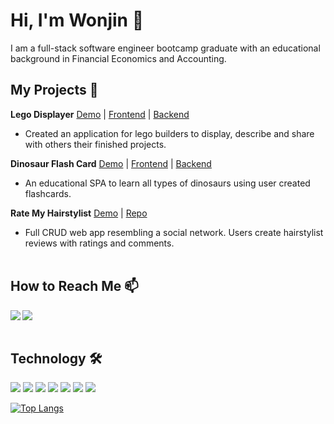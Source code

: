 # Hi, I'm Wonjin 👋
I am a full-stack software engineer bootcamp graduate with an educational background in Financial Economics and Accounting.

## My Projects 📂
**Lego Displayer** [Demo](https://drive.google.com/file/d/12tC1mxwQ1V_FhXtfgZ-8R8ry3aLe0ocW/view) | [Frontend](https://github.com/cwonjin11/React-Redux-Project-lego-displayer-frontend) | [Backend](https://github.com/cwonjin11/React-Redux-Project-lego-displayer-backend)
   - Created an application for lego builders to display, describe and share with others their finished projects.

**Dinosaur Flash Card** [Demo](https://drive.google.com/file/d/1K6elB_7EcpeyMndoADfOWIe2EH-KV9u3/view) | [Frontend](https://github.com/cwonjin11/JS-Rails-Project-Frontend) | [Backend](https://github.com/cwonjin11/JS-Rails-Project-Backend)
   - An educational SPA to learn all types of dinosaurs using user created flashcards.

**Rate My Hairstylist** [Demo](https://drive.google.com/file/d/1Qe1-ygtGggFIlaVsYm8m4GS6fW96FGp3/view) | [Repo](https://github.com/cwonjin11/rate-my-hairstylist)
   - Full CRUD web app resembling a social network. Users create hairstylist reviews with ratings and comments.
<br/><br/>


## How to Reach Me 📫

<a href="https://www.linkedin.com/in/wonjin-cho-987b4219b/" target="blank"><img align="left" src="https://img.shields.io/badge/LinkedIn-0077B5?style=for-the-badge&logo=linkedin&logoColor=white"/></a>

<a href="https://dev.to/cwonjin11" target="blank"><img align="left" src="https://img.shields.io/badge/dev.to-0A0A0A?style=for-the-badge&logo=dev.to&logoColor=white"/></a>
<br/><br/>

## Technology 🛠
<img src="https://img.shields.io/badge/JavaScript-323330?style=for-the-badge&logo=javascript&logoColor=F7DF1E" /> <img src="https://img.shields.io/badge/React-20232A?style=for-the-badge&logo=react&logoColor=61DAFB" /> <img src="https://img.shields.io/badge/Redux-593D88?style=for-the-badge&logo=redux&logoColor=white" /> <img src="https://img.shields.io/badge/Ruby-CC342D?style=for-the-badge&logo=ruby&logoColor=white" /> <img src="https://img.shields.io/badge/Ruby_on_Rails-CC0000?style=for-the-badge&logo=ruby-on-rails&logoColor=white" /> <img src="https://img.shields.io/badge/HTML5-E34F26?style=for-the-badge&logo=html5&logoColor=white" /> <img src="https://img.shields.io/badge/CSS3-1572B6?style=for-the-badge&logo=css3&logoColor=white" />

[![Top Langs](https://github-readme-stats.vercel.app/api/top-langs/?username=cwonjin11&layout=compact&langs_count=10&theme=solarized-light&count_private=true&show_icons=true)](https://github.com/anuraghazra/github-readme-stats)

<!--
**cwonjin11/cwonjin11** is a ✨ _special_ ✨ repository because its `README.md` (this file) appears on your GitHub profile.

Here are some ideas to get you started:

- 🔭 I’m currently working on ...
- 🌱 I’m currently learning ...
- 👯 I’m looking to collaborate on ...
- 🤔 I’m looking for help with ...
- 💬 Ask me about ...
- 📫 How to reach me: ...
- 😄 Pronouns: ...
- ⚡ Fun fact: ...
-->
